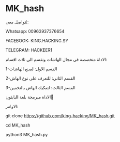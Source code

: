 # MK_hash

لتواصل معي:

Whatsapp: 00963937376654

FACEBOOK: KING.HACKING.SY

TELEGRAM: HACKEER1


الاداة متخصصة في مجال الهاشات وتقسم الى ثلاث اقسام:

1-القسم الاول: لصنع الهاشات

2-القسم الثاني: للتعرف على نوع الهاش

3-القسم الثالث: لتفكيك الهاش بالتخمين

الاداة مبرمجة بلغة البايثون💚

الاوامر:

git clone https://github.com/king-hacking/MK_hash.git

cd MK_hash

python3 MK_hash.py
